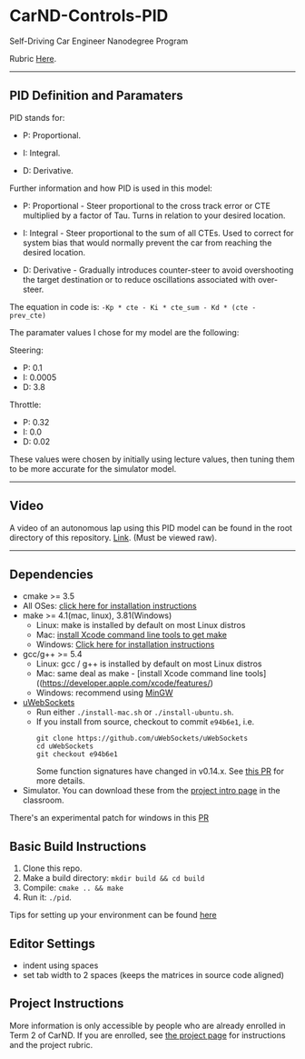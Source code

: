 # CarND-Controls-PID
Self-Driving Car Engineer Nanodegree Program

Rubric [Here](https://review.udacity.com/#!/rubrics/824/view).

---

## PID Definition and Paramaters

PID stands for:

- P: Proportional.

- I: Integral.

- D: Derivative. 

Further information and how PID is used in this model:

- P: Proportional - Steer proportional to the cross track error or CTE multiplied by a factor of Tau. Turns in relation to your desired location.

- I: Integral - Steer proportional to the sum of all CTEs. Used to correct for system bias that would normally prevent the car from reaching the desired location.

- D: Derivative -  Gradually introduces counter-steer to avoid overshooting the target destination or to reduce oscillations associated
with over-steer.

The equation in code is:
`-Kp * cte - Ki * cte_sum - Kd * (cte - prev_cte)` 


The paramater values I chose for my model are the following:

Steering:
- P: 0.1
- I: 0.0005
- D: 3.8

Throttle:
- P: 0.32
- I: 0.0
- D: 0.02

These values were chosen by initially using lecture values, then tuning them to be more accurate for the simulator model.

---

## Video

A video of an autonomous lap using this PID model can be found in the root directory of this repository. [Link](https://github.com/DavidG1011/Udacity-PID-Control/blob/master/AutonomousFullTrack.mp4). (Must be viewed raw).

---

## Dependencies

* cmake >= 3.5
 * All OSes: [click here for installation instructions](https://cmake.org/install/)
* make >= 4.1(mac, linux), 3.81(Windows)
  * Linux: make is installed by default on most Linux distros
  * Mac: [install Xcode command line tools to get make](https://developer.apple.com/xcode/features/)
  * Windows: [Click here for installation instructions](http://gnuwin32.sourceforge.net/packages/make.htm)
* gcc/g++ >= 5.4
  * Linux: gcc / g++ is installed by default on most Linux distros
  * Mac: same deal as make - [install Xcode command line tools]((https://developer.apple.com/xcode/features/)
  * Windows: recommend using [MinGW](http://www.mingw.org/)
* [uWebSockets](https://github.com/uWebSockets/uWebSockets)
  * Run either `./install-mac.sh` or `./install-ubuntu.sh`.
  * If you install from source, checkout to commit `e94b6e1`, i.e.
    ```
    git clone https://github.com/uWebSockets/uWebSockets 
    cd uWebSockets
    git checkout e94b6e1
    ```
    Some function signatures have changed in v0.14.x. See [this PR](https://github.com/udacity/CarND-MPC-Project/pull/3) for more details.
* Simulator. You can download these from the [project intro page](https://github.com/udacity/self-driving-car-sim/releases) in the classroom.

There's an experimental patch for windows in this [PR](https://github.com/udacity/CarND-PID-Control-Project/pull/3)

## Basic Build Instructions

1. Clone this repo.
2. Make a build directory: `mkdir build && cd build`
3. Compile: `cmake .. && make`
4. Run it: `./pid`. 

Tips for setting up your environment can be found [here](https://classroom.udacity.com/nanodegrees/nd013/parts/40f38239-66b6-46ec-ae68-03afd8a601c8/modules/0949fca6-b379-42af-a919-ee50aa304e6a/lessons/f758c44c-5e40-4e01-93b5-1a82aa4e044f/concepts/23d376c7-0195-4276-bdf0-e02f1f3c665d)

## Editor Settings

* indent using spaces
* set tab width to 2 spaces (keeps the matrices in source code aligned)

## Project Instructions

More information is only accessible by people who are already enrolled in Term 2
of CarND. If you are enrolled, see [the project page](https://classroom.udacity.com/nanodegrees/nd013/parts/40f38239-66b6-46ec-ae68-03afd8a601c8/modules/f1820894-8322-4bb3-81aa-b26b3c6dcbaf/lessons/e8235395-22dd-4b87-88e0-d108c5e5bbf4/concepts/6a4d8d42-6a04-4aa6-b284-1697c0fd6562)
for instructions and the project rubric.
